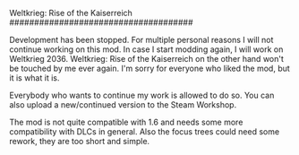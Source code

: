 Weltkrieg: Rise of the Kaiserreich
#####################################

Development has been stopped. For multiple personal reasons I will not continue working on this mod. 
In case I start modding again, I will work on Weltkrieg 2036. Weltkrieg: Rise of the Kaiserreich on the other hand
won't be touched by me ever again. I'm sorry for everyone who liked the mod, but it is what it is.

Everybody who wants to continue my work is allowed to do so. You can also upload a new/continued version to the 
Steam Workshop.

The mod is not quite compatible with 1.6 and needs some more compatibility with DLCs in general. Also the focus trees
could need some rework, they are too short and simple.

